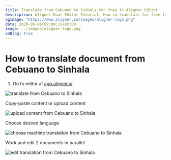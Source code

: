```yaml
---
title: Translate from Cebuano to Sinhala for free in Aligner Editor
description: Aligner Dual Editor Tutorial. How to translate for free from Cebuano to Sinhala. Aligner is multilingual document management platform. 
ogImage: "https://www.aligner.io/images/aligner-logo.png"
date: 2020-05-06T07:09:21+03:00
image: ../images/aligner-logo.png
onBlog: true
---
```


# How to translate document from Cebuano to Sinhala

1. Go to editor at [app.aligner.io](https://app.aligner.io "Aligner App web page")

![translate from Cebuano to Sinhala](../aligner-blank-editor.png "translate from Cebuano to Sinhala")

Copy-paste content or upload content

![upload content from Cebuano to Sinhala](../aligner-uploaded-document.png "upload content from Cebuano to Sinhala")

Choose desired language

![choose machine translation from Cebuano to Sinhala](../aligner-language-dropdown.png "choose machine translation from Cebuano to Sinhala")

Work and edit 2 documents in parallel

![edit translation from Cebuano to Sinhala](../aligner-double-sitded-editor.png "edit translation from Cebuano to Sinhala")

